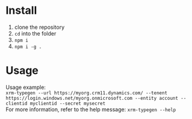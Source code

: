 # Install
1. clone the repository
2. `cd` into the folder
3. `npm i`
5. `npm i -g .`

# Usage
Usage example:  
`xrm-typegen --url https://myorg.crm11.dynamics.com/ --tenent https://login.windows.net/myorg.onmicrosoft.com --entity account --clientid myclientid --secret mysecret`  
For more information, refer to the help message: `xrm-typegen --help`